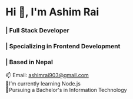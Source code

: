 <div style="max-width: 75ch;width: 100%;margin: 0 auto">
<h1 align="">Hi 👋, I'm Ashim Rai</h1>
<h3 align="">| Full Stack Developer</h3>
<h3 align="">| Specializing in Frontend Development</h3>
<h3 align="">| Based in Nepal</h3>
</div>

📫 Email: ashimrai903@gmail.com<br />
🌱I’m currently learning Node.js<br />
🚀Pursuing a Bachelor's in Information Technology 
